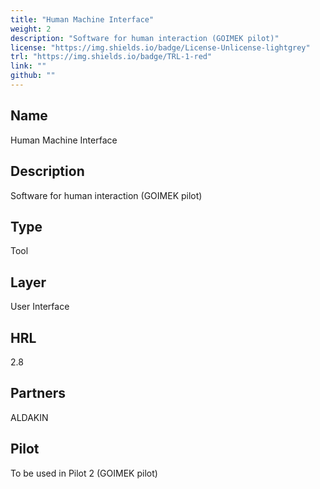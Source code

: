 ```yaml
---
title: "Human Machine Interface"
weight: 2
description: "Software for human interaction (GOIMEK pilot)"
license: "https://img.shields.io/badge/License-Unlicense-lightgrey"
trl: "https://img.shields.io/badge/TRL-1-red"
link: ""
github: ""
---
```


## Name
Human Machine Interface

## Description
Software for human interaction (GOIMEK pilot)

## Type
Tool

## Layer
User Interface

## HRL
2.8

## Partners
ALDAKIN

## Pilot
To be used in Pilot 2 (GOIMEK pilot)
